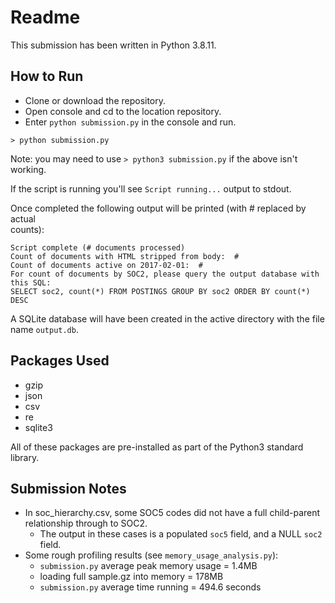 # Readme

This submission has been written in Python 3.8.11.

## How to Run
- Clone or download the repository.
- Open console and cd to the location repository.
- Enter `python submission.py` in the console and run.

```
> python submission.py
```
Note: you may need to use `> python3 submission.py` if the above isn't working.

If the script is running you'll see `Script running...` output to stdout.

Once completed the following output will be printed (with # replaced by actual \
counts):
```
Script complete (# documents processed)
Count of documents with HTML stripped from body:  #
Count of documents active on 2017-02-01:  #
For count of documents by SOC2, please query the output database with this SQL: 
SELECT soc2, count(*) FROM POSTINGS GROUP BY soc2 ORDER BY count(*) DESC
```

A SQLite database will have been created in the active directory with the file\
name `output.db`.

## Packages Used
- gzip
- json
- csv
- re
- sqlite3

All of these packages are pre-installed as part of the Python3 standard library.

## Submission Notes
- In soc_hierarchy.csv, some SOC5 codes did not have a full child-parent relationship through to SOC2. 
    - The output in these cases is a populated `soc5` field, and a NULL `soc2` field.
- Some rough profiling results (see `memory_usage_analysis.py`):
    - `submission.py` average peak memory usage = 1.4MB
    - loading full sample.gz into memory = 178MB
    - `submission.py` average time running = 494.6 seconds
